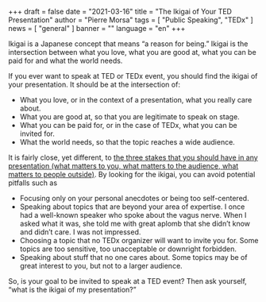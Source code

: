 +++
draft = false
date = "2021-03-16"
title = "The Ikigai of Your TED Presentation"
author = "Pierre Morsa"
tags = [ "Public Speaking", "TEDx" ]
news = [ "general" ]
banner = ""
language = "en"
+++

Ikigai is a Japanese concept that means “a reason for being.” Ikigai is the intersection between what you love, what you are good at, what you can be paid for and what the world needs.

If you ever want to speak at TED or TEDx event, you should find the ikigai of your presentation. It should be at the intersection of:

* What you love, or in the context of a presentation, what you really care about.
* What you are good at, so that you are legitimate to speak on stage.
* What you can be paid for, or in the case of TEDx, what you can be invited for.
* What the world needs, so that the topic reaches a wide audience.

It is fairly close, yet different, to [the three stakes that you should have in any presentation (what matters to you, what matters to the audience, what matters to people outside)](/news/2019-03-05-triple-stakes-of-great-presentations/). By looking for the ikigai, you can avoid potential pitfalls such as

* Focusing only on your personal anecdotes or being too self-centered.
* Speaking about topics that are beyond your area of expertise. I once had a well-known speaker who spoke about the vagus nerve. When I asked what it was, she told me with great aplomb that she didn’t know and didn’t care. I was not impressed.
* Choosing a topic that no TEDx organizer will want to invite you for. Some topics are too sensitive, too unacceptable or downright forbidden.
* Speaking about stuff that no one cares about. Some topics may be of great interest to you, but not to a larger audience.

So, is your goal to be invited to speak at a TED event? Then ask yourself, “what is the ikigai of my presentation?”
